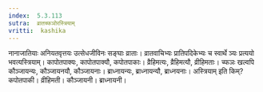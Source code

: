 ```yaml
---
index:  5.3.113
sutra:  व्रातच्फञोरस्त्रियाम्
vritti:  kashika 
---
```


नानाजातियाः अनियतवृत्तयः उत्सेधजीविनः सङ्घाः व्राताः। व्रातवाचिभ्यः प्रातिपदिकेभ्यः च स्वार्थे ञ्यः प्रत्ययो भवत्यस्त्रियाम्। कापोतपाक्यः, कापोतपाक्यौ, कपोतपाकाः। व्रैहिमत्यः, व्रैहिमत्यौ, व्रीहिमताः। च्फञः खल्वपि कौञ्जायन्यः, कौञ्जायनयौ, कौञ्जायनाः। ब्राध्नायन्यः, ब्राध्नायन्यौ, ब्राध्नयनाः। अस्त्रियाम् इति किम्? कपोतपाकी। व्रीहिमती। कौञ्जायनी। ब्राध्नायनी।

